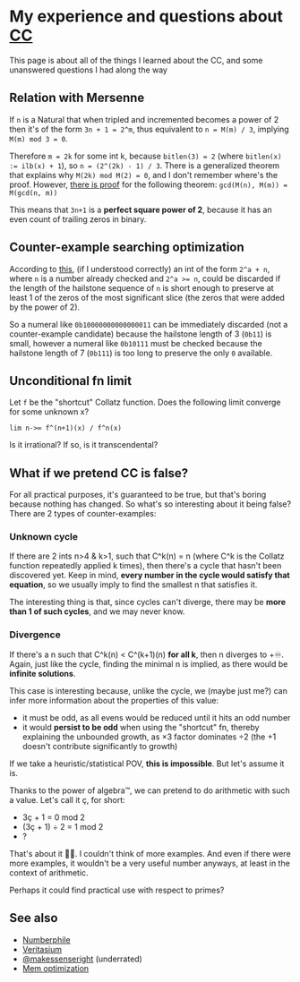 # My experience and questions about [CC](https://en.wikipedia.org/wiki/Collatz_conjecture)
This page is about all of the things I learned about the CC, and some unanswered questions I had along the way

## Relation with Mersenne
If `n` is a Natural that when tripled and incremented becomes a power of 2 then it's of the form `3n + 1 = 2^m`, thus equivalent to `n = M(m) / 3`, implying `M(m) mod 3 = 0`.

Therefore `m = 2k` for some int k, because `bitlen(3) = 2` (where `bitlen(x) := ilb(x) + 1`), so `n = (2^(2k) - 1) / 3`. There is a generalized theorem that explains why `M(2k) mod M(2) = 0`, and I don't remember where's the proof. However, [there is proof](https://math.stackexchange.com/questions/7473/prove-that-gcdan-1-am-1-a-gcdn-m-1) for the following theorem: `gcd(M(n), M(m)) = M(gcd(n, m))`

This means that `3n+1` is a **perfect square power of 2**, because it has an even count of trailing zeros in binary.

## Counter-example searching optimization
According to [this](https://math.stackexchange.com/a/2285699), (if I understood correctly) an int of the form `2^a + n`, where `n` is a number already checked and `2^a >= n`, could be discarded if the length of the hailstone sequence of `n` is short enough to preserve at least 1 of the zeros of the most significant slice (the zeros that were added by the power of 2).

So a numeral like `0b10000000000000011` can be immediately discarded (not a counter-example candidate) because the hailstone length of 3 (`0b11`) is small, however a numeral like `0b10111` must be checked because the hailstone length of 7 (`0b111`) is too long to preserve the only `0` available.

## Unconditional fn limit
Let `f` be the "shortcut" Collatz function. Does the following limit converge for some unknown x?
```
lim n->∞ f^(n+1)(x) / f^n(x)
```
Is it irrational? If so, is it transcendental?

## What if we pretend CC is false?
For all practical purposes, it's guaranteed to be true, but that's boring because nothing has changed. So what's so interesting about it being false? There are 2 types of counter-examples:

### Unknown cycle
If there are 2 ints n>4 & k>1, such that C^k(n) = n (where C^k is the Collatz function repeatedly applied k times), then there's a cycle that hasn't been discovered yet. Keep in mind, **every number in the cycle would satisfy that equation**, so we usually imply to find the smallest n that satisfies it.

The interesting thing is that, since cycles can't diverge, there may be **more than 1 of such cycles**, and we may never know.

### Divergence
If there's a n such that C^k(n) < C^(k+1)(n) **for all k**, then n diverges to +♾️. Again, just like the cycle, finding the minimal n is implied, as there would be **infinite solutions**.

This case is interesting because, unlike the cycle, we (maybe just me?) can infer more information about the properties of this value:
- it must be odd, as all evens would be reduced until it hits an odd number
- it would **persist to be odd** when using the "shortcut" fn, thereby explaining the unbounded growth, as ×3 factor dominates ÷2 (the +1 doesn't contribute significantly to growth)

If we take a heuristic/statistical POV, **this is impossible**. But let's assume it is.

Thanks to the power of algebra™, we can pretend to do arithmetic with such a value. Let's call it ç, for short:
- 3ç + 1 = 0 mod 2
- (3ç + 1) ÷ 2 = 1 mod 2
- ?

That's about it 🤷‍♂. I couldn't think of more examples. And even if there were more examples, it wouldn't be a very useful number anyways, at least in the context of arithmetic.

Perhaps it could find practical use with respect to primes?

## See also
- [Numberphile](https://youtu.be/5mFpVDpKX70)
- [Veritasium](https://youtu.be/094y1Z2wpJg)
- [@makessenseright](https://youtu.be/i4OTNm7bRP8) (underrated)
- [Mem optimization](https://math.stackexchange.com/questions/3330085/computational-verification-of-collatz-problem)

